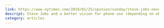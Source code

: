 ```yaml
---
link: https://www.nytimes.com/2019/01/25/opinion/sunday/steve-jobs-never-wanted-us-to-use-our-iphones-like-this.html?action=click&module=Opinion&pgtype=Homepage
descript: Steve Jobs and a better vision for phone use (depending on who you ask)
category: articles
---
```

